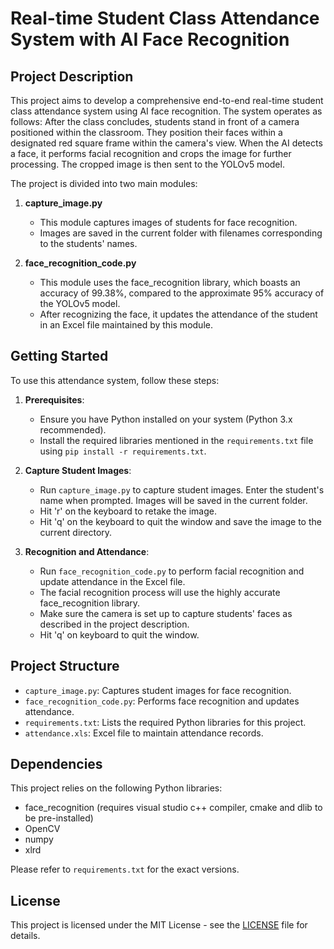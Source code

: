 # Real-time Student Class Attendance System with AI Face Recognition

## Project Description

This project aims to develop a comprehensive end-to-end real-time student class attendance system using AI face recognition. The system operates as follows: After the class concludes, students stand in front of a camera positioned within the classroom. They position their faces within a designated red square frame within the camera's view. When the AI detects a face, it performs facial recognition and crops the image for further processing. The cropped image is then sent to the YOLOv5 model.

The project is divided into two main modules:

1. **capture_image.py**
   - This module captures images of students for face recognition.
   - Images are saved in the current folder with filenames corresponding to the students' names.

2. **face_recognition_code.py**
   - This module uses the face_recognition library, which boasts an accuracy of 99.38%, compared to the approximate 95% accuracy of the YOLOv5 model.
   - After recognizing the face, it updates the attendance of the student in an Excel file maintained by this module.

## Getting Started

To use this attendance system, follow these steps:

1. **Prerequisites**:
   - Ensure you have Python installed on your system (Python 3.x recommended).
   - Install the required libraries mentioned in the `requirements.txt` file using `pip install -r requirements.txt`.

2. **Capture Student Images**:
   - Run `capture_image.py` to capture student images. Enter the student's name when prompted. Images will be saved in the current folder.
   - Hit 'r' on the keyboard to retake the image.
   - Hit 'q' on the keyboard to quit the window and save the image to the current directory.

3. **Recognition and Attendance**:
   - Run `face_recognition_code.py` to perform facial recognition and update attendance in the Excel file.
   - The facial recognition process will use the highly accurate face_recognition library.
   - Make sure the camera is set up to capture students' faces as described in the project description.
   - Hit 'q' on keyboard to quit the window. 

## Project Structure

- `capture_image.py`: Captures student images for face recognition.
- `face_recognition_code.py`: Performs face recognition and updates attendance.
- `requirements.txt`: Lists the required Python libraries for this project.
- `attendance.xls`: Excel file to maintain attendance records.

## Dependencies

This project relies on the following Python libraries:

- face_recognition (requires visual studio c++ compiler, cmake and dlib to be pre-installed)
- OpenCV
- numpy
- xlrd

Please refer to `requirements.txt` for the exact versions.

## License

This project is licensed under the MIT License - see the [LICENSE](LICENSE) file for details.
